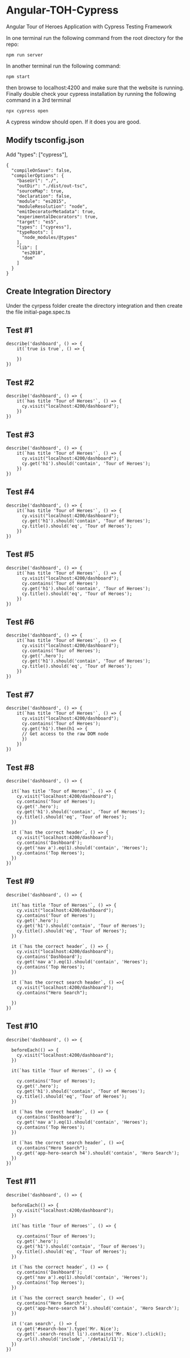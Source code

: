 
# Angular-TOH-Cypress

Angular Tour of Heroes Application with Cypress Testing Framework

In one terminal run the following command from the root directory for the repo:
```
npm run server
```
In another terminal run the following command:
```
npm start
```
then browse to localhost:4200 and make sure that the website is running. 
Finally double check your cypress installation by running the following command in a 3rd terminal
```
npx cypress open
```
A cypress window should open. If it does you are good.

## Modify tsconfig.json

Add "types": ["cypress"],

```
{
  "compileOnSave": false,
  "compilerOptions": {
    "baseUrl": "./",
    "outDir": "./dist/out-tsc",
    "sourceMap": true,
    "declaration": false,
    "module": "es2015",
    "moduleResolution": "node",
    "emitDecoratorMetadata": true,
    "experimentalDecorators": true,
    "target": "es5",
    "types": ["cypress"],
    "typeRoots": [
      "node_modules/@types"
    ],
    "lib": [
      "es2018",
      "dom"
    ]
  }
}
```

## Create Integration Directory

Under the cyrpess folder create the directory integration and then create the file initial-page.spec.ts

## Test #1

```
describe('dashboard', () => {
    it(`true is true`, () => {

    })
})
```

## Test #2

```
describe('dashboard', () => {
    it(`has title 'Tour of Heroes'`, () => {
      cy.visit("localhost:4200/dashboard");
    })
})
```

## Test #3

```
describe('dashboard', () => {
    it(`has title 'Tour of Heroes'`, () => {
      cy.visit("localhost:4200/dashboard");
      cy.get('h1').should('contain', 'Tour of Heroes');
    })
})
```

## Test #4

```
describe('dashboard', () => {
    it(`has title 'Tour of Heroes'`, () => {
      cy.visit("localhost:4200/dashboard");
      cy.get('h1').should('contain', 'Tour of Heroes');
      cy.title().should('eq', 'Tour of Heroes');
    })
})
```

## Test #5

```
describe('dashboard', () => {
    it(`has title 'Tour of Heroes'`, () => {
      cy.visit("localhost:4200/dashboard");
      cy.contains('Tour of Heroes')
      cy.get('h1').should('contain', 'Tour of Heroes');
      cy.title().should('eq', 'Tour of Heroes');
    })
})
```

## Test #6

```
describe('dashboard', () => {
    it(`has title 'Tour of Heroes'`, () => {
      cy.visit("localhost:4200/dashboard");
      cy.contains('Tour of Heroes');
      cy.get('.hero');
      cy.get('h1').should('contain', 'Tour of Heroes');
      cy.title().should('eq', 'Tour of Heroes');
    })
})
```

## Test #7

```
describe('dashboard', () => {
    it(`has title 'Tour of Heroes'`, () => {
      cy.visit("localhost:4200/dashboard");
      cy.contains('Tour of Heroes');
      cy.get('h1').then(h1 => {
      // Get access to the raw DOM node  
      })
    })
})
```

## Test #8

```
describe('dashboard', () => {

  it(`has title 'Tour of Heroes'`, () => {
    cy.visit("localhost:4200/dashboard");
    cy.contains('Tour of Heroes');
    cy.get('.hero');
    cy.get('h1').should('contain', 'Tour of Heroes');
    cy.title().should('eq', 'Tour of Heroes');
  })

  it (`has the correct header`, () => {
    cy.visit("localhost:4200/dashboard");
    cy.contains('Dashboard');
    cy.get('nav a').eq(1).should('contain', 'Heroes');
    cy.contains('Top Heroes');
  })
})
```

## Test #9

```
describe('dashboard', () => {

  it(`has title 'Tour of Heroes'`, () => {
    cy.visit("localhost:4200/dashboard");
    cy.contains('Tour of Heroes');
    cy.get('.hero');
    cy.get('h1').should('contain', 'Tour of Heroes');
    cy.title().should('eq', 'Tour of Heroes');
  })

  it (`has the correct header`, () => {
    cy.visit("localhost:4200/dashboard");
    cy.contains('Dashboard');
    cy.get('nav a').eq(1).should('contain', 'Heroes');
    cy.contains('Top Heroes');
  })

  it (`has the correct search header`, () =>{
    cy.visit("localhost:4200/dashboard");
    cy.contains("Hero Search");

  })
})
```

## Test #10

```
describe('dashboard', () => {

  beforeEach(() => {
    cy.visit("localhost:4200/dashboard");
  })

  it(`has title 'Tour of Heroes'`, () => {
    
    cy.contains('Tour of Heroes');
    cy.get('.hero');
    cy.get('h1').should('contain', 'Tour of Heroes');
    cy.title().should('eq', 'Tour of Heroes');
  })

  it (`has the correct header`, () => {
    cy.contains('Dashboard');
    cy.get('nav a').eq(1).should('contain', 'Heroes');
    cy.contains('Top Heroes');
  })

  it (`has the correct search header`, () =>{
    cy.contains("Hero Search");
    cy.get('app-hero-search h4').should('contain', 'Hero Search');
  })
})
```

## Test #11

```
describe('dashboard', () => {

  beforeEach(() => {
    cy.visit("localhost:4200/dashboard");
  })

  it(`has title 'Tour of Heroes'`, () => {
    
    cy.contains('Tour of Heroes');
    cy.get('.hero');
    cy.get('h1').should('contain', 'Tour of Heroes');
    cy.title().should('eq', 'Tour of Heroes');
  })

  it (`has the correct header`, () => {
    cy.contains('Dashboard');
    cy.get('nav a').eq(1).should('contain', 'Heroes');
    cy.contains('Top Heroes');
  })

  it (`has the correct search header`, () =>{
    cy.contains("Hero Search");
    cy.get('app-hero-search h4').should('contain', 'Hero Search');
  })

  it ('can search', () => {
    cy.get('#search-box').type('Mr. Nice');
    cy.get('.search-result li').contains('Mr. Nice').click();
    cy.url().should('include', '/detail/11');
  })
})
```